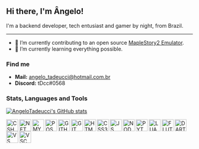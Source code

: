 ## Hi there, I'm Ângelo! <img src="https://raw.githubusercontent.com/jadilson12/jadilson12/master/assets/hi.gif" width="16">

I'm a backend developer, tech entusiast and gamer by night, from Brazil.

---

- 🔭 I’m currently contributing to an open source [MapleStory2 Emulator](<https://github.com/AlanMorel/MapleServer2>).
- 🌱 I’m currently learning everything possible.

### Find me

- **Mail:** angelo_tadeucci@hotmail.com.br
- **Discord:** tDcc#0568

### Stats, Languages and Tools

[![AngeloTadeucci's GitHub stats](https://github-readme-stats.vercel.app/api?username=angelotadeucci&show_icons=true)](https://github.com/anuraghazra/github-readme-stats)

<img align="left" alt="CSHARP" width="32px" src="https://cdn.jsdelivr.net/gh/devicons/devicon/icons/csharp/csharp-original.svg" />
<img align="left" alt="NET" width="32px" src="https://cdn.jsdelivr.net/gh/devicons/devicon/icons/dot-net/dot-net-plain-wordmark.svg" />
<img align="left" alt="MYSQL" width="32px" src="https://cdn.jsdelivr.net/gh/devicons/devicon/icons/mysql/mysql-plain-wordmark.svg" />
<img align="left" alt="POSTGRESQL" width="32px" src="https://cdn.jsdelivr.net/gh/devicons/devicon/icons/postgresql/postgresql-plain-wordmark.svg" />
<img align="left" alt="GITHUB" width="32px" src="https://cdn.jsdelivr.net/gh/devicons/devicon/icons/github/github-original.svg" />
<img align="left" alt="GIT" width="32px" src="https://cdn.jsdelivr.net/gh/devicons/devicon/icons/git/git-plain-wordmark.svg" />
<img align="left" alt="HTML5" width="32px" src="https://cdn.jsdelivr.net/gh/devicons/devicon/icons/html5/html5-plain-wordmark.svg" />
<img align="left" alt="CSS3" width="32px" src="https://cdn.jsdelivr.net/gh/devicons/devicon/icons/css3/css3-plain-wordmark.svg" />
<img align="left" alt="JS" width="32px" src="https://cdn.jsdelivr.net/gh/devicons/devicon/icons/javascript/javascript-original.svg" />
<img align="left" alt="NODEJS" width="32px" src="https://cdn.jsdelivr.net/gh/devicons/devicon/icons/nodejs/nodejs-plain-wordmark.svg" />
<img align="left" alt="PYTHON" width="32px" src="https://cdn.jsdelivr.net/gh/devicons/devicon/icons/python/python-plain-wordmark.svg" />
<img align="left" alt="LUA" width="32px" src="https://cdn.jsdelivr.net/gh/devicons/devicon/icons/lua/lua-plain-wordmark.svg" />
<img align="left" alt="FLUTTER" width="32px" src="https://cdn.jsdelivr.net/gh/devicons/devicon/icons/flutter/flutter-original.svg" />
<img align="left" alt="DART" width="32px" src="https://cdn.jsdelivr.net/gh/devicons/devicon/icons/dart/dart-plain-wordmark.svg" />
<img align="left" alt="VS" width="32px" src="https://cdn.jsdelivr.net/gh/devicons/devicon/icons/visualstudio/visualstudio-plain.svg" />
<img align="left" alt="VSCODE" width="32px" src="https://cdn.jsdelivr.net/gh/devicons/devicon/icons/vscode/vscode-original.svg" />

